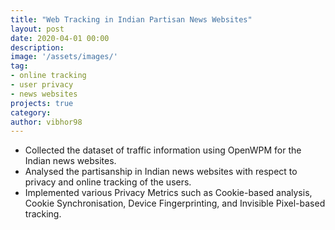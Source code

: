 ```yaml
---
title: "Web Tracking in Indian Partisan News Websites"
layout: post
date: 2020-04-01 00:00
description:
image: '/assets/images/'
tag:
- online tracking
- user privacy
- news websites
projects: true
category:
author: vibhor98
---
```


* Collected the dataset of traffic information using OpenWPM for the Indian news websites.
* Analysed the partisanship in Indian news websites with respect to privacy and online tracking of the users.
* Implemented various Privacy Metrics such as Cookie-based analysis, Cookie Synchronisation, Device Fingerprinting, and Invisible Pixel-based tracking.
